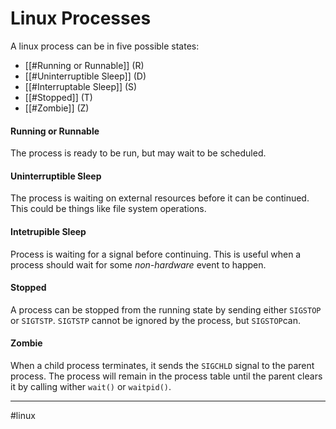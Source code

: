 # Linux Processes
A linux process can be in five possible states:
- [[#Running or Runnable]] (R)
- [[#Uninterruptible Sleep]] (D)
- [[#Interruptable Sleep]] (S)
- [[#Stopped]] (T)
- [[#Zombie]] (Z)

#### Running or Runnable
The process is ready to be run, but may wait to be scheduled. 

#### Uninterruptible Sleep
The process is waiting on external resources before it can be continued. This could be things like file system operations.

#### Intetrupible Sleep
Process is waiting for a signal before continuing. This is useful when a process should wait for some *non-hardware* event to happen.

#### Stopped
A process can be stopped from the running state by sending either `SIGSTOP` or `SIGTSTP`. `SIGTSTP` cannot be ignored by the process, but `SIGSTOP`can.

#### Zombie
When a child process terminates, it sends the `SIGCHLD` signal to the parent process. The process will remain in the process table until the parent clears it by calling wither `wait()` or `waitpid()`.

---
#linux
